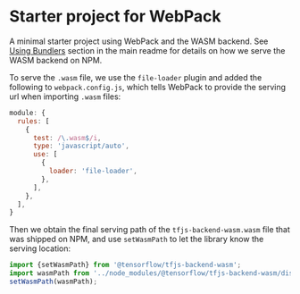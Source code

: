 # Starter project for WebPack

A minimal starter project using WebPack and the WASM backend.
See [Using Bundlers](../../README.md#using-bundlers) section in the main readme
for details on how we serve the WASM backend on NPM.

To serve the `.wasm` file, we use the `file-loader` plugin and added the
following to `webpack.config.js`, which tells WebPack to provide the serving url
when importing `.wasm` files:

```js
module: {
  rules: [
    {
      test: /\.wasm$/i,
      type: 'javascript/auto',
      use: [
        {
          loader: 'file-loader',
        },
      ],
    },
  ],
}
```

Then we obtain the final serving path of the `tfjs-backend-wasm.wasm` file
that was shipped on NPM, and use `setWasmPath` to let the library know the
serving location:

```ts
import {setWasmPath} from '@tensorflow/tfjs-backend-wasm';
import wasmPath from '../node_modules/@tensorflow/tfjs-backend-wasm/dist/tfjs-backend-wasm.wasm';
setWasmPath(wasmPath);
```
